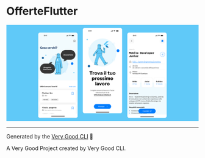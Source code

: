 # OfferteFlutter

![UI example](./assets/UI_readme.png)

---

Generated by the [Very Good CLI](https://cli.vgv.dev/) 🤖

A Very Good Project created by Very Good CLI.